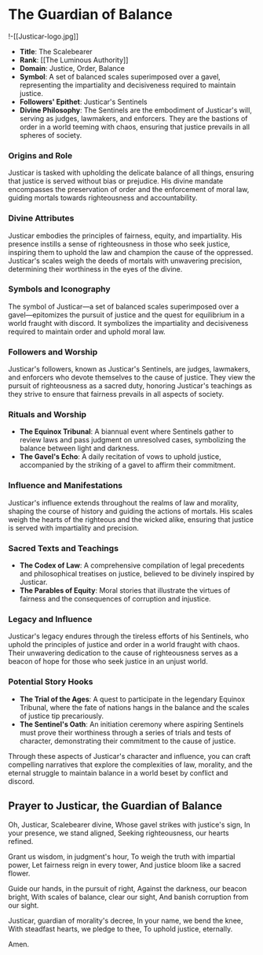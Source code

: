 # The Guardian of Balance
!-[[Justicar-logo.jpg]]

- **Title**: The Scalebearer
- **Rank**: [[The Luminous Authority]]
- **Domain**: Justice, Order, Balance
- **Symbol**: A set of balanced scales superimposed over a gavel, representing the impartiality and decisiveness required to maintain justice.
- **Followers' Epithet**: Justicar's Sentinels
- **Divine Philosophy**: The Sentinels are the embodiment of Justicar's will, serving as judges, lawmakers, and enforcers. They are the bastions of order in a world teeming with chaos, ensuring that justice prevails in all spheres of society.

### Origins and Role
Justicar is tasked with upholding the delicate balance of all things, ensuring that justice is served without bias or prejudice. His divine mandate encompasses the preservation of order and the enforcement of moral law, guiding mortals towards righteousness and accountability.

### Divine Attributes
Justicar embodies the principles of fairness, equity, and impartiality. His presence instills a sense of righteousness in those who seek justice, inspiring them to uphold the law and champion the cause of the oppressed. Justicar's scales weigh the deeds of mortals with unwavering precision, determining their worthiness in the eyes of the divine.

### Symbols and Iconography
The symbol of Justicar—a set of balanced scales superimposed over a gavel—epitomizes the pursuit of justice and the quest for equilibrium in a world fraught with discord. It symbolizes the impartiality and decisiveness required to maintain order and uphold moral law.

### Followers and Worship
Justicar's followers, known as Justicar's Sentinels, are judges, lawmakers, and enforcers who devote themselves to the cause of justice. They view the pursuit of righteousness as a sacred duty, honoring Justicar's teachings as they strive to ensure that fairness prevails in all aspects of society.

### Rituals and Worship
- **The Equinox Tribunal**: A biannual event where Sentinels gather to review laws and pass judgment on unresolved cases, symbolizing the balance between light and darkness.
- **The Gavel's Echo**: A daily recitation of vows to uphold justice, accompanied by the striking of a gavel to affirm their commitment.

### Influence and Manifestations
Justicar's influence extends throughout the realms of law and morality, shaping the course of history and guiding the actions of mortals. His scales weigh the hearts of the righteous and the wicked alike, ensuring that justice is served with impartiality and precision.

### Sacred Texts and Teachings
- **The Codex of Law**: A comprehensive compilation of legal precedents and philosophical treatises on justice, believed to be divinely inspired by Justicar.
- **The Parables of Equity**: Moral stories that illustrate the virtues of fairness and the consequences of corruption and injustice.

### Legacy and Influence
Justicar's legacy endures through the tireless efforts of his Sentinels, who uphold the principles of justice and order in a world fraught with chaos. Their unwavering dedication to the cause of righteousness serves as a beacon of hope for those who seek justice in an unjust world.

### Potential Story Hooks
- **The Trial of the Ages**: A quest to participate in the legendary Equinox Tribunal, where the fate of nations hangs in the balance and the scales of justice tip precariously.
- **The Sentinel's Oath**: An initiation ceremony where aspiring Sentinels must prove their worthiness through a series of trials and tests of character, demonstrating their commitment to the cause of justice.

Through these aspects of Justicar's character and influence, you can craft compelling narratives that explore the complexities of law, morality, and the eternal struggle to maintain balance in a world beset by conflict and discord.

## Prayer to Justicar, the Guardian of Balance

Oh, Justicar, Scalebearer divine,
Whose gavel strikes with justice's sign,
In your presence, we stand aligned,
Seeking righteousness, our hearts refined.

Grant us wisdom, in judgment's hour,
To weigh the truth with impartial power,
Let fairness reign in every tower,
And justice bloom like a sacred flower.

Guide our hands, in the pursuit of right,
Against the darkness, our beacon bright,
With scales of balance, clear our sight,
And banish corruption from our sight.

Justicar, guardian of morality's decree,
In your name, we bend the knee,
With steadfast hearts, we pledge to thee,
To uphold justice, eternally.

Amen.
